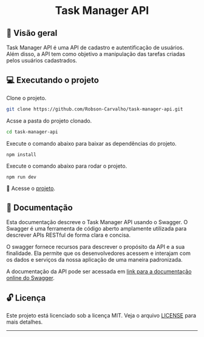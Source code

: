 <h1 align="center">Task Manager API</h1>

## 🌊 Visão geral

Task Manager API é uma API de cadastro e autentificação de usuários. Além disso, a API tem como objetivo a manipulação das tarefas criadas pelos usuários cadastrados.

## 💻 Executando o projeto

Clone o projeto.

```bash
git clone https://github.com/Robson-Carvalho/task-manager-api.git

```

Acsse a pasta do projeto clonado.

```bash
cd task-manager-api
```

Execute o comando abaixo para baixar as dependências do projeto.

```bash
npm install
```

Execute o comando abaixo para rodar o projeto.

```
npm run dev
```

🚀 Acesse o <a href="http://localhost:3030/">projeto</a>.

## 📄 Documentação

Esta documentação descreve o Task Manager API usando o Swagger. O Swagger é uma ferramenta de código aberto amplamente utilizada para descrever APIs RESTful de forma clara e concisa.

O swagger fornece recursos para descrever o propósito da API e a sua finalidade. Ela permite que os desenvolvedores acessem e interajam com os dados e serviços da nossa aplicação de uma maneira padronizada.

A documentação da API pode ser acessada em <a href="http://localhost:3030/swagger">link para a documentação online do Swagger</a>.

## 🔓 Licença

Este projeto está licenciado sob a licença MIT. Veja o arquivo [LICENSE](./LICENSE) para mais detalhes.

---
